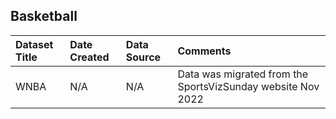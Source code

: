 ## Basketball

|Dataset Title|Date Created|Data Source|Comments|
|:----|:---------|:---------|:---------|
|WNBA|N/A|N/A|Data was migrated from the SportsVizSunday website Nov 2022|

